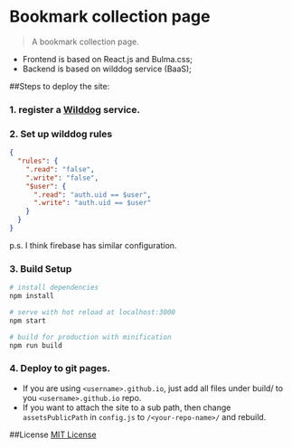 # Bookmark collection page

> A bookmark collection page.

- Frontend is based on React.js and Bulma.css;
- Backend is based on wilddog service (BaaS);

##Steps to deploy the site:

### 1. register a [Wilddog](https://www.wilddog.com/) service.

### 2. Set up wilddog rules

```json
{
  "rules": {
    ".read": "false",
    ".write": "false",
    "$user": {
      ".read": "auth.uid == $user",
      ".write": "auth.uid == $user"
    }
  }
}
```

p.s. I think firebase has similar configuration.


### 3. Build Setup

``` bash
# install dependencies
npm install

# serve with hot reload at localhost:3000
npm start

# build for production with minification
npm run build
```

### 4. Deploy to git pages.

- If you are using `<username>.github.io`, just add all files under build/ to you `<username>.github.io` repo.
- If you want to attach the site to a sub path, then change `assetsPublicPath` in `config.js` to `/<your-repo-name>/` and rebuild.

##License
[MIT License](LICENSE)